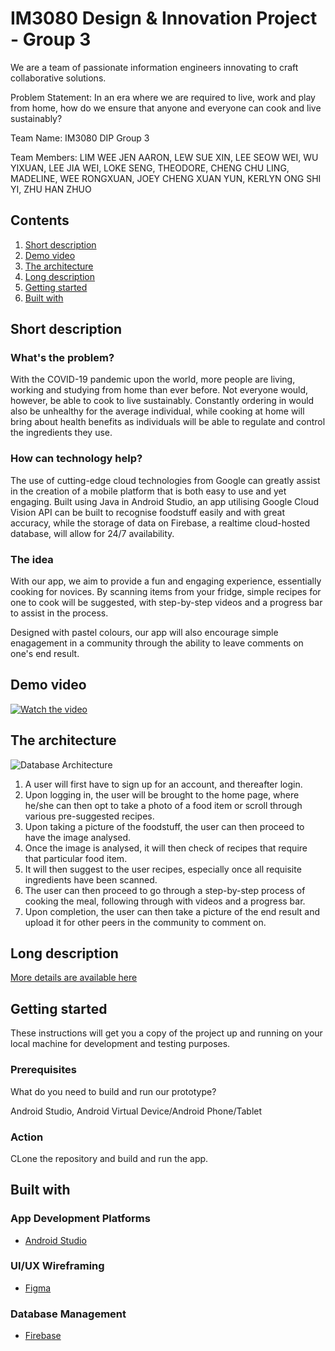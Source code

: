 # IM3080 Design & Innovation Project - Group 3
We are a team of passionate information engineers innovating to craft collaborative solutions.

Problem Statement: In an era where we are required to live, work and play from home, how do we ensure that anyone and everyone can cook and live sustainably?

Team Name: IM3080 DIP Group 3

Team Members: LIM WEE JEN AARON, LEW SUE XIN, LEE SEOW WEI, WU YIXUAN, LEE JIA WEI, LOKE SENG, THEODORE, CHENG CHU LING, MADELINE, WEE RONGXUAN, JOEY CHENG XUAN YUN, KERLYN ONG SHI YI, ZHU HAN ZHUO

## Contents

1. [Short description](#short-description)
1. [Demo video](#demo-video)
1. [The architecture](#the-architecture)
1. [Long description](#long-description)
1. [Getting started](#getting-started)
1. [Built with](#built-with)

## Short description

### What's the problem?

With the COVID-19 pandemic upon the world, more people are living, working and studying from home than ever before. Not everyone would, however, be able to cook to live sustainably. Constantly ordering in would also be unhealthy for the average individual, while cooking at home will bring about health benefits as individuals will be able to regulate and control the ingredients they use.

### How can technology help?

The use of cutting-edge cloud technologies from Google can greatly assist in the creation of a mobile platform that is both easy to use and yet engaging. Built using Java in Android Studio, an app utilising Google Cloud Vision API can be built to recognise foodstuff easily and with great accuracy, while the storage of data on Firebase, a realtime cloud-hosted database, will allow for 24/7 availability.

### The idea

With our app, we aim to provide a fun and engaging experience, essentially cooking for novices. By scanning items from your fridge, simple recipes for one to cook will be suggested, with step-by-step videos and a progress bar to assist in the process.

Designed with pastel colours, our app will also encourage simple enagagement in a community through the ability to leave comments on one's end result.

## Demo video

[![Watch the video](https://github.com/wlim087/IM3080_DIP_GROUP3/blob/master/Images/Video%20Image.png)](https://youtu.be/B4dnPVZ2MV0)

## The architecture

![Database Architecture](https://github.com/wlim087/IM3080_DIP_GROUP3/blob/master/Images/DatabaseArchitecture_ERDiagram.png)

1. A user will first have to sign up for an account, and thereafter login.
2. Upon logging in, the user will be brought to the home page, where he/she can then opt to take a photo of a food item or scroll through various pre-suggested recipes.
3. Upon taking a picture of the foodstuff, the user can then proceed to have the image analysed.
4. Once the image is analysed, it will then check of recipes that require that particular food item.
5. It will then suggest to the user recipes, especially once all requisite ingredients have been scanned.
6. The user can then proceed to go through a step-by-step process of cooking the meal, following through with videos and a progress bar.
7. Upon completion, the user can then take a picture of the end result and upload it for other peers in the community to comment on.

## Long description

[More details are available here](https://github.com/wlim087/IM3080_DIP_GROUP3/blob/master/DESCRIPTION.md)

## Getting started

These instructions will get you a copy of the project up and running on your local machine for development and testing purposes.

### Prerequisites

What do you need to build and run our prototype?

Android Studio, Android Virtual Device/Android Phone/Tablet

### Action

CLone the repository and build and run the app.

## Built with

### App Development Platforms

* [Android Studio](https://developer.android.com/studio)

### UI/UX Wireframing
* [Figma](http://www.figma.com/)

### Database Management
* [Firebase](https://firebase.google.com/)
